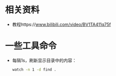 # 相关资料

- 教程https://www.bilibili.com/video/BV1TA411q75f



# 一些工具命令

- 每隔1s，刷新显示目录中的内容：

  ```sh
  watch -n 1 -d find .
  ```

  